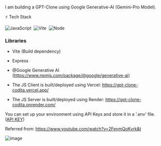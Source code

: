 I am building a GPT-Clone using Google Generative-AI (Gemini-Pro Model).

⚡ Tech Stack

![JavaScript](https://img.shields.io/badge/JavaScript-F7DF1E?style=for-the-badge&logo=javascript&logoColor=black)&nbsp; 
![Vite](https://img.shields.io/badge/Vite-61DAFB.svg?style=for-the-badge&logo=Vite&logoColor=black)&nbsp;
![Node](https://img.shields.io/badge/Node.js-43853D?style=for-the-badge&logo=node.js&logoColor=white)

### Libraries
- Vite (Build dependency)
- Express
- @Google Generative AI (https://www.npmjs.com/package/@google/generative-ai)


- The JS Client is built/deployed using Vercel: https://gpt-clone-codita.vercel.app/
- The JS Server is built/deployed using Render: https://gpt-clone-codita.onrender.com/ 

You can set up your environment using API Keys and store it in a '.env' file. ([API KEY](https://makersuite.google.com/app/apikey))

Referred from: https://www.youtube.com/watch?v=2FeymQoKvrk&t


![image](https://github.com/alien-droid/gpt-clone-codita/assets/77412085/d9b1e782-1859-483e-af88-9ed273db60f9)

